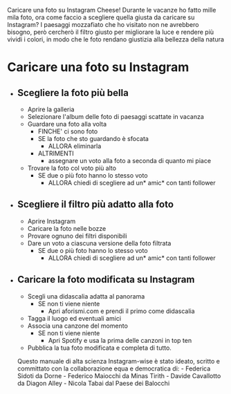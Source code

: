 Caricare una foto su Instagram
Cheese!
Durante le vacanze ho fatto mille mila foto, ora come faccio a scegliere quella giusta da caricare su Instagram? I paesaggi mozzafiato che ho visitato non ne avrebbero bisogno, però cercherò il filtro giusto per migliorare la luce e rendere più vividi i colori, in modo che le foto rendano giustizia alla bellezza della natura

# Caricare una foto su Instagram

- ## Scegliere la foto più bella 
    - Aprire la galleria
    - Selezionare l'album delle foto di paesaggi scattate in vacanza
    - Guardare una foto alla volta
        - FINCHE' ci sono foto
        - SE la foto che sto guardando è sfocata
            - ALLORA eliminarla
        - ALTRIMENTI
            - assegnare un voto alla foto a seconda di quanto mi piace
    - Trovare la foto col voto più alto
        - SE due o più foto hanno lo stesso voto 
            - ALLORA chiedi di scegliere ad un* amic* con tanti follower 
- ## Scegliere il filtro più adatto alla foto 
    - Aprire Instagram 
    - Caricare la foto nelle bozze
    - Provare ognuno dei filtri disponibili
    - Dare un voto a ciascuna versione della foto filtrata 
        - SE due o più foto hanno lo stesso voto 
            - ALLORA chiedi di scegliere ad un* amic* con tanti follower 
- ## Caricare la foto modificata su Instagram
    - Scegli una didascalia adatta al panorama
        - SE non ti viene niente 
            - Apri aforismi.com e prendi il primo come didascalia
    - Tagga il luogo ed eventuali amici
    - Associa una canzone del momento 
        - SE non ti viene niente 
            - Apri Spotify e usa la prima delle canzoni in top ten
    - Pubblica la tua foto modificata e completa di tutto. 

    Questo manuale di alta scienza Instagram-wise è stato ideato, scritto e committato con la collaborazione equa e democratica di: 
        - Federica Sidoti da Dorne
        - Federico Maiocchi da Minas Tirith
        - Davide Cavallotto da Diagon Alley 
        - Nicola Tabai dal Paese dei Balocchi 

